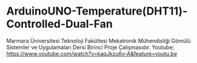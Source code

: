 # ArduinoUNO-Temperature(DHT11)-Controlled-Dual-Fan
Marmara Üniversitesi Teknoloji Fakültesi Mekatronik Mühendisliği Gömülü Sistemler ve Uygulamaları Dersi Birinci Proje Çalışmasıdır.
Youtube; https://www.youtube.com/watch?v=kaqJkzu6v-A&feature=youtu.be
